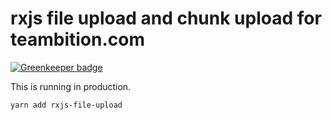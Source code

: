 # rxjs file upload and chunk upload for teambition.com

[![Greenkeeper badge](https://badges.greenkeeper.io/Boshen/rxjs-file-upload.svg)](https://greenkeeper.io/)

This is running in production.

```
yarn add rxjs-file-upload
```
